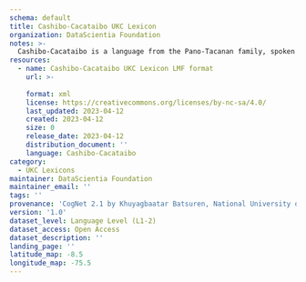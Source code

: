 ```yaml
---
schema: default
title: Cashibo-Cacataibo UKC Lexicon
organization: DataScientia Foundation
notes: >-
  Cashibo-Cacataibo is a language from the Pano-Tacanan family, spoken in South America. The UKC Lexicon of Cashibo-Cacataibo is represented as a lexico-semantic network. It consists of words, word senses, synsets, as well as sense-level and synset-level relationships.
resources:
  - name: Cashibo-Cacataibo UKC Lexicon LMF format
    url: >-
      
    format: xml
    license: https://creativecommons.org/licenses/by-nc-sa/4.0/
    last_updated: 2023-04-12
    created: 2023-04-12
    size: 0
    release_date: 2023-04-12
    distribution_document: ''
    language: Cashibo-Cacataibo
category:
  - UKC Lexicons
maintainer: DataScientia Foundation
maintainer_email: ''
tags: ''
provenance: 'CogNet 2.1 by Khuyagbaatar Batsuren, National University of Mongolia (http://cognet.ukc.disi.unitn.it); Native Languages of the Americas 2021.11. by Laura Redish and Orrin Lewis (http://www.native-languages.org); Princeton WordNet 2.1 by Princeton University (https://wordnet.princeton.edu)'
version: '1.0'
dataset_level: Language Level (L1-2)
dataset_access: Open Access
dataset_description: ''
landing_page: ''
latitude_map: -8.5
longitude_map: -75.5
---
```

